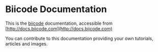 # Biicode Documentation

This is the [biicode](http://www.biicode.com) documentation, accessible from [http://docs.biicode.com](http://docs.biicode.com)

You can contribute to this documentation providing your own tutorials, articles and images.

